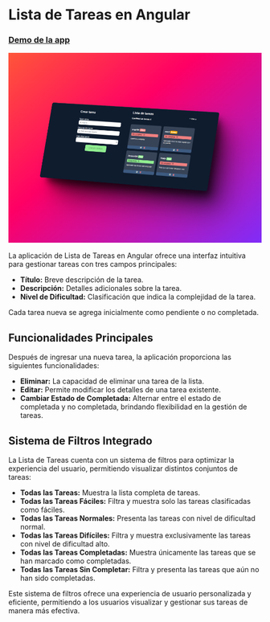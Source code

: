 # Lista de Tareas en Angular

### [Demo de la app](https://todoangularbs.netlify.app)

![](./imgPrincipal.png)

La aplicación de Lista de Tareas en Angular ofrece una interfaz intuitiva para gestionar tareas con tres campos principales:

-   **Título:** Breve descripción de la tarea.
-   **Descripción:** Detalles adicionales sobre la tarea.
-   **Nivel de Dificultad:** Clasificación que indica la complejidad de la tarea.

Cada tarea nueva se agrega inicialmente como pendiente o no completada.

## Funcionalidades Principales

Después de ingresar una nueva tarea, la aplicación proporciona las siguientes funcionalidades:

-   **Eliminar:** La capacidad de eliminar una tarea de la lista.
-   **Editar:** Permite modificar los detalles de una tarea existente.
-   **Cambiar Estado de Completada:** Alternar entre el estado de completada y no completada, brindando flexibilidad en la gestión de tareas.

## Sistema de Filtros Integrado

La Lista de Tareas cuenta con un sistema de filtros para optimizar la experiencia del usuario, permitiendo visualizar distintos conjuntos de tareas:

-   **Todas las Tareas:** Muestra la lista completa de tareas.
-   **Todas las Tareas Fáciles:** Filtra y muestra solo las tareas clasificadas como fáciles.
-   **Todas las Tareas Normales:** Presenta las tareas con nivel de dificultad normal.
-   **Todas las Tareas Difíciles:** Filtra y muestra exclusivamente las tareas con nivel de dificultad alto.
-   **Todas las Tareas Completadas:** Muestra únicamente las tareas que se han marcado como completadas.
-   **Todas las Tareas Sin Completar:** Filtra y presenta las tareas que aún no han sido completadas.

Este sistema de filtros ofrece una experiencia de usuario personalizada y eficiente, permitiendo a los usuarios visualizar y gestionar sus tareas de manera más efectiva.
